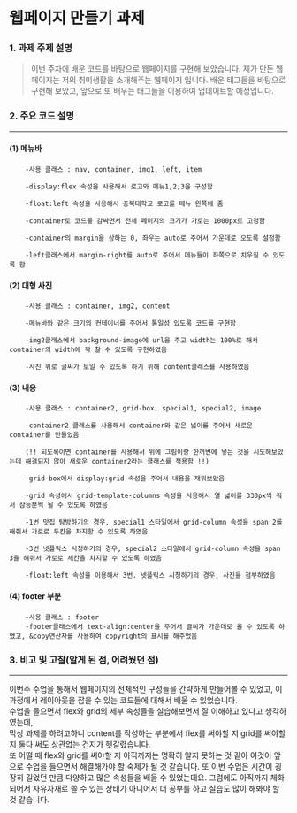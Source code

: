 # 웹페이지 만들기 과제
### 1. 과제 주제 설명
> 이번 주차에 배운 코드를 바탕으로 웹페이지를 구현해 보았습니다. 제가 만든 웹페이지는 저의 취미생활을 소개해주는 웹페이지 입니다. 배운 태그들을 바탕으로 구현해 보았고, 앞으로 또 배우는 태그들을 이용하여 업데이트할 예정입니다. 
### 2. 주요 코드 설명
-------------------------------------------------------------------

 #### (1) 메뉴바

        -사용 클래스 : nav, container, img1, left, item

        -display:flex 속성을 사용해서 로고와 메뉴1,2,3을 구성함

        -float:left 속성을 사용해서 충북대학교 로고를 메뉴 왼쪽에 줌

        -container로 코드를 감싸면서 전체 페이지의 크기가 가로는 1000px로 고정함

        -container의 margin을 상하는 0, 좌우는 auto로 주어서 가운데로 오도록 설정함

        -left클래스에서 margin-right를 auto로 주어서 메뉴들이 좌쪽으로 치우칠 수 있도록 함


  #### (2) 대형 사진

        -사용 클래스 : container, img2, content

        -메뉴바와 같은 크기의 컨테이너를 주어서 통일성 있도록 코드를 구현함

        -img2클래스에서 background-image에 url을 주고 width는 100%로 해서 container의 width에 꽉 찰 수 있도록 구현하였음

        -사진 위로 글씨가 보일 수 있도록 하기 위해 content클래스를 사용하였음


#### (3) 내용

        -사용 클래스 : container2, grid-box, special1, special2, image

        -container2 클래스를 사용해서 container와 같은 넓이를 주어서 새로운 container를 만들었음  

        (!! 되도록이면 container를 사용해서 위에 그림이랑 한꺼번에 넣는 것을 시도해보았는데 해결되지 않아 새로운 container2라는 클래스를 적용함 !!)  

        -grid-box에서 display:grid 속성을 주어서 내용을 채워보았음  

        -grid 속성에서 grid-template-columns 속성을 사용해서 열 넓이를 330px씩 줘서 삼등분씩 될 수 있도록 하였음

        -1번 맛집 탐방하기의 경우, special1 스타일에서 grid-column 속성을 span 2를 해줘서 가로로 두칸을 차지할 수 있도록 하였음  

        -3번 넷플릭스 시청하기의 경우, special2 스타일에서 grid-column 속성을 span 3을 해줘서 가로로 세칸을 차지할 수 있도록 하였음  

        -float:left 속성을 이용해서 3번. 넷플릭스 시청하기의 경우, 사진을 첨부하였음  


#### (4) footer 부분 
        -사용 클래스 : footer 
        -footer클래스에서 text-align:center을 주어서 글씨가 가운데로 올 수 있도록 하였고, &copy연산자를 사용하여 copyright의 표시를 해주었음



### 3. 비고 및 고찰(알게 된 점, 어려웠던 점)
----------------------------------------------------------------
이번주 수업을 통해서 웹페이지의 전체적인 구성들을 간략하게 만들어볼 수 있었고, 이 과정에서 레이아웃을 잡을 수 있는 코드들에 대해서 배울 수 있었습니다.     
수업을 들으면서 flex와 grid의 세부 속성들을 실습해보면서 잘 이해하고 있다고 생각하였는데,  
막상 과제를 하려고하니 content를 작성하는 부분에서 flex를 써야할 지 grid를 써야할 지 둘다 써도 상관없는 건지가 헷갈렸습니다.  
또 어떨 때 flex와 grid를 써야할 지 아직까지는 명확히 알지 못하는 것 같아 이것이 앞으로 수업을 들으면서 해결해가야 할 숙제가 될 것 같습니다. 또 이번 수업은 시간이 굉장히 길었던 만큼 다양하고 많은 속성들을 배울 수 있었는데요. 그럼에도 아직까지 체화되어서 자유자재로 쓸 수 있는 상태가 아니어서 더 공부를 하고 실습도 많이 해봐야 할 것 같습니다.
